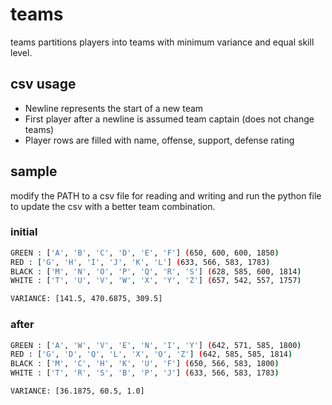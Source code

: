 # teams

teams partitions players into teams with minimum variance and equal skill level.

## csv usage

- Newline represents the start of a new team
- First player after a newline is assumed team captain (does not change teams)
- Player rows are filled with name, offense, support, defense rating

## sample

modify the PATH to a csv file for reading and writing and run the python file to update the csv with a better team combination.

### initial

```bash
GREEN : ['A', 'B', 'C', 'D', 'E', 'F'] (650, 600, 600, 1850)
RED : ['G', 'H', 'I', 'J', 'K', 'L'] (633, 566, 583, 1783)
BLACK : ['M', 'N', 'O', 'P', 'Q', 'R', 'S'] (628, 585, 600, 1814)
WHITE : ['T', 'U', 'V', 'W', 'X', 'Y', 'Z'] (657, 542, 557, 1757)

VARIANCE: [141.5, 470.6875, 309.5]
```

### after

```bash
GREEN : ['A', 'W', 'V', 'E', 'N', 'I', 'Y'] (642, 571, 585, 1800)
RED : ['G', 'D', 'Q', 'L', 'X', 'O', 'Z'] (642, 585, 585, 1814)
BLACK : ['M', 'C', 'H', 'K', 'U', 'F'] (650, 566, 583, 1800)
WHITE : ['T', 'R', 'S', 'B', 'P', 'J'] (633, 566, 583, 1783)

VARIANCE: [36.1875, 60.5, 1.0]
```
